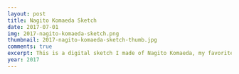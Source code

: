 ```yaml
---
layout: post
title: Nagito Komaeda Sketch
date: 2017-07-01
img: 2017-nagito-komaeda-sketch.png
thumbnail: 2017-nagito-komaeda-sketch-thumb.jpg
comments: true
excerpt: This is a digital sketch I made of Nagito Komaeda, my favorite character from the video game Danganronpa 2.
year: 2017
---
```

